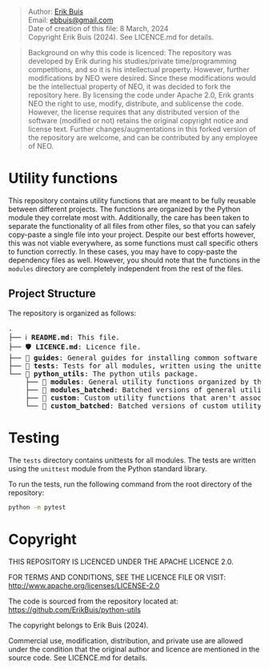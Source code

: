 > Author: [Erik Buis](https://github.com/ErikBuis) \
> Email: [ebbuis@gmail.com](mailto:ebbuis@gmail.com) \
> Date of creation of this file: 8 March, 2024 \
> Copyright Erik Buis (2024). See LICENCE.md for details.

> Background on why this code is licenced: The repository was developed by Erik during his studies/private time/programming competitions, and so it is his intellectual property. However, further modifications by NEO were desired. Since these modifications would be the intellectual property of NEO, it was decided to fork the repository here. By licensing the code under Apache 2.0, Erik grants NEO the right to use, modify, distribute, and sublicense the code. However, the license requires that any distributed version of the software (modified or not) retains the original copyright notice and license text. Further changes/augmentations in this forked version of the repository are welcome, and can be contributed by any employee of NEO.


# Utility functions
This repository contains utility functions that are meant to be fully reusable between different projects. The functions are organized by the Python module they correlate most with. Additionally, the care has been taken to separate the functionality of all files from other files, so that you can safely copy-paste a single file into your project. Despite our best efforts however, this was not viable everywhere, as some functions must call specific others to function correctly. In these cases, you may have to copy-paste the dependency files as well. However, you should note that the functions in the `modules` directory are completely independent from the rest of the files.


## Project Structure
The repository is organized as follows:
<pre>
.
├── ℹ️ <b>README.md</b>: This file.
├── 🛡️ <b>LICENCE.md</b>: Licence file.
├── 📁 <b>guides</b>: General guides for installing common software or other components often required for real-world projects.
├── 📁 <b>tests</b>: Tests for all modules, written using the unittest module from the Python standard library.
└── 📁 <b>python_utils</b>: The python_utils package.
    ├── 📁 <b>modules</b>: General utility functions organized by the Python module they correlate most with. Each file is completely independent from the rest of the files, so you can safely copy-paste a single file into your project.
    ├── 📁 <b>modules_batched</b>: Batched versions of general utility functions, again organized by their Python module. Note that these functions often have another dependency, in particular PyTorch.
    ├── 📁 <b>custom</b>: Custom utility functions that aren't associated with a specific Python module.
    └── 📁 <b>custom_batched</b>: Batched versions of custom utility functions.
</pre>


# Testing
The `tests` directory contains unittests for all modules. The tests are written using the `unittest` module from the Python standard library.

To run the tests, run the following command from the root directory of the repository:
```bash
python -m pytest
```


# Copyright
THIS REPOSITORY IS LICENCED UNDER THE APACHE LICENCE 2.0.

FOR TERMS AND CONDITIONS, SEE THE LICENCE FILE OR VISIT:
http://www.apache.org/licenses/LICENSE-2.0

The code is sourced from the repository located at:
https://github.com/ErikBuis/python-utils

The copyright belongs to Erik Buis (2024).

Commercial use, modification, distribution, and private use are allowed under
the condition that the original author and licence are mentioned in the source
code. See LICENCE.md for details.
